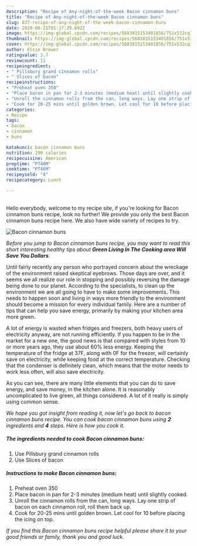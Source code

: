 ```yaml
---
description: "Recipe of Any-night-of-the-week Bacon cinnamon buns"
title: "Recipe of Any-night-of-the-week Bacon cinnamon buns"
slug: 837-recipe-of-any-night-of-the-week-bacon-cinnamon-buns
date: 2020-06-21T01:17:29.692Z
image: https://img-global.cpcdn.com/recipes/5683815153401856/751x532cq70/bacon-cinnamon-buns-recipe-main-photo.jpg
thumbnail: https://img-global.cpcdn.com/recipes/5683815153401856/751x532cq70/bacon-cinnamon-buns-recipe-main-photo.jpg
cover: https://img-global.cpcdn.com/recipes/5683815153401856/751x532cq70/bacon-cinnamon-buns-recipe-main-photo.jpg
author: Elsie Brewer
ratingvalue: 3.7
reviewcount: 11
recipeingredient:
- " Pillsbury grand cinnamon rolls"
- " Slices of bacon"
recipeinstructions:
- "Preheat oven 350"
- "Place bacon in pan for 2-3 minutes (medium heat) until slightly cooked."
- "Unroll the cinnamon rolls from the can, long ways. Lay one strip of bacon on each cinnamon roll, roll them back up."
- "Cook for 20-25 mins until golden brown. Let cool for 10 before placing the icing on top."
categories:
- Recipe
tags:
- bacon
- cinnamon
- buns

katakunci: bacon cinnamon buns 
nutrition: 290 calories
recipecuisine: American
preptime: "PT40M"
cooktime: "PT46M"
recipeyield: "4"
recipecategory: Lunch

---
```

<br>
Hello everybody, welcome to my recipe site, if you're looking for Bacon cinnamon buns recipe, look no further! We provide you only the best Bacon cinnamon buns recipe here. We also have wide variety of recipes to try.
<br>


![Bacon cinnamon buns](https://img-global.cpcdn.com/recipes/5683815153401856/751x532cq70/bacon-cinnamon-buns-recipe-main-photo.jpg)

<i>Before you jump to Bacon cinnamon buns recipe, you may want to read this short interesting healthy tips about 
<strong>Green Living In The Cooking area Will Save You Dollars</strong>.</i>
</br>

Until fairly recently any person who portrayed concern about the wreckage of the environment raised skeptical eyebrows. Those days are over, and it seems we all realize our role in stopping and possibly reversing the damage being done to our planet. According to the specialists, to clean up the environment we are all going to have to make some improvements. This needs to happen soon and living in ways more friendly to the environment should become a mission for every individual family. Here are a number of tips that can help you save energy, primarily by making your kitchen area more green.

A lot of energy is wasted when fridges and freezers, both heavy users of electricity anyway, are not running efficiently. If you happen to be in the market for a new one, the good news is that compared with styles from 10 or more years ago, they use about 60% less energy. Keeping the temperature of the fridge at 37F, along with 0F for the freezer, will certainly save on electricity, while keeping food at the correct temperature. Checking that the condenser is definitely clean, which means that the motor needs to work less often, will also save electricity.

As you can see, there are many little elements that you can do to save energy, and save money, in the kitchen alone. It is reasonably uncomplicated to live green, all things considered. A lot of it really is simply using common sense.


<i>We hope you got insight from reading it, now let's go back to bacon cinnamon buns recipe. You can cook bacon cinnamon buns using <strong>2</strong> ingredients and <strong>4</strong> steps. Here is how you cook it.
</i>

##### The ingredients needed to cook Bacon cinnamon buns:

1. Use  Pillsbury grand cinnamon rolls
1. Use  Slices of bacon


##### Instructions to make Bacon cinnamon buns:

1. Preheat oven 350
1. Place bacon in pan for 2-3 minutes (medium heat) until slightly cooked.
1. Unroll the cinnamon rolls from the can, long ways. Lay one strip of bacon on each cinnamon roll, roll them back up.
1. Cook for 20-25 mins until golden brown. Let cool for 10 before placing the icing on top.


<i>If you find this Bacon cinnamon buns recipe helpful please share it to your good friends or family, thank you and good luck.</i>

